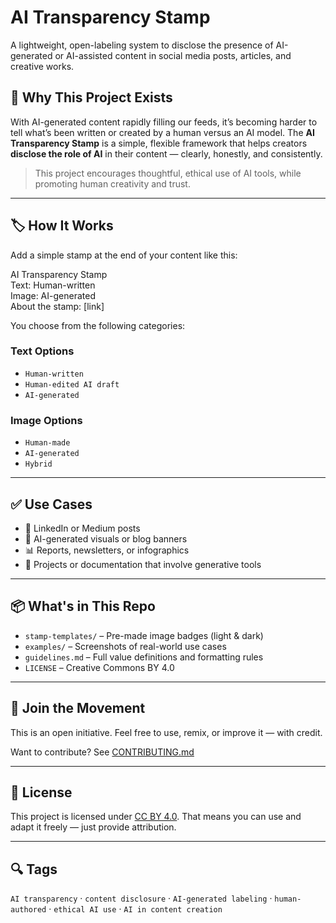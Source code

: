 # AI Transparency Stamp

A lightweight, open-labeling system to disclose the presence of AI-generated or AI-assisted content in social media posts, articles, and creative works.

## 🧠 Why This Project Exists

With AI-generated content rapidly filling our feeds, it’s becoming harder to tell what’s been written or created by a human versus an AI model. The **AI Transparency Stamp** is a simple, flexible framework that helps creators **disclose the role of AI** in their content — clearly, honestly, and consistently.

> This project encourages thoughtful, ethical use of AI tools, while promoting human creativity and trust.

---

## 🏷️ How It Works

Add a simple stamp at the end of your content like this:

AI Transparency Stamp  
Text: Human-written  
Image: AI-generated  
About the stamp: [link]


You choose from the following categories:

### **Text Options**
- `Human-written`
- `Human-edited AI draft`
- `AI-generated`

### **Image Options**
- `Human-made`
- `AI-generated`
- `Hybrid`

---

## ✅ Use Cases

- 📝 LinkedIn or Medium posts  
- 🎨 AI-generated visuals or blog banners  
- 📊 Reports, newsletters, or infographics  
- 🧩 Projects or documentation that involve generative tools

---

## 📦 What's in This Repo

- `stamp-templates/` – Pre-made image badges (light & dark)
- `examples/` – Screenshots of real-world use cases
- `guidelines.md` – Full value definitions and formatting rules
- `LICENSE` – Creative Commons BY 4.0

---

## 🤝 Join the Movement

This is an open initiative. Feel free to use, remix, or improve it — with credit.

Want to contribute? See [CONTRIBUTING.md](CONTRIBUTING.md)

---

## 📄 License

This project is licensed under [CC BY 4.0](https://creativecommons.org/licenses/by/4.0/). That means you can use and adapt it freely — just provide attribution.

---

## 🔍 Tags

`AI transparency` · `content disclosure` · `AI-generated labeling` · `human-authored` · `ethical AI use` · `AI in content creation`


